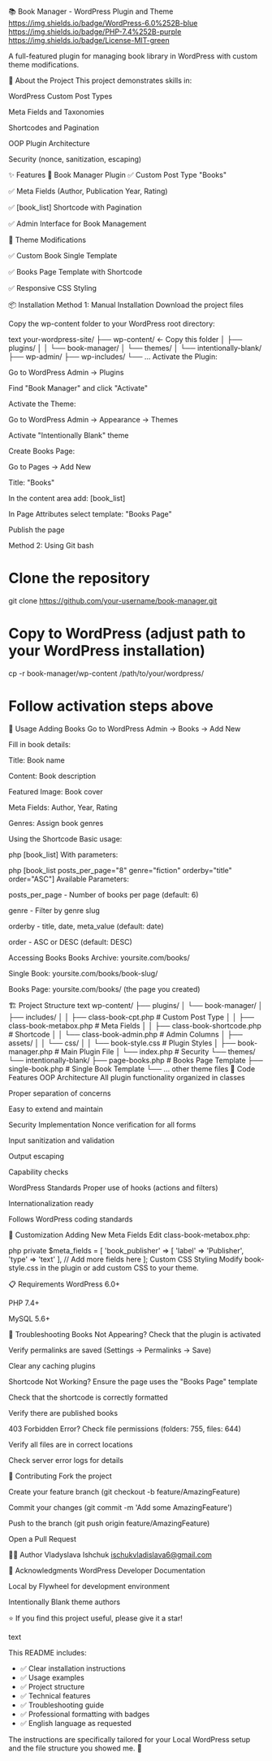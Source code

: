 📚 Book Manager - WordPress Plugin and Theme
https://img.shields.io/badge/WordPress-6.0%252B-blue
https://img.shields.io/badge/PHP-7.4%252B-purple
https://img.shields.io/badge/License-MIT-green

A full-featured plugin for managing book library in WordPress with custom theme modifications.

🎯 About the Project
This project demonstrates skills in:

WordPress Custom Post Types

Meta Fields and Taxonomies

Shortcodes and Pagination

OOP Plugin Architecture

Security (nonce, sanitization, escaping)

✨ Features
🔧 Book Manager Plugin
✅ Custom Post Type "Books"

✅ Meta Fields (Author, Publication Year, Rating)

✅ [book_list] Shortcode with Pagination

✅ Admin Interface for Book Management

🎨 Theme Modifications

✅ Custom Book Single Template

✅ Books Page Template with Shortcode

✅ Responsive CSS Styling

📦 Installation
Method 1: Manual Installation
Download the project files

Copy the wp-content folder to your WordPress root directory:

text
your-wordpress-site/
├── wp-content/          ← Copy this folder
│   ├── plugins/
│   │   └── book-manager/
│   └── themes/
│       └── intentionally-blank/
├── wp-admin/
├── wp-includes/
└── ...
Activate the Plugin:

Go to WordPress Admin → Plugins

Find "Book Manager" and click "Activate"

Activate the Theme:

Go to WordPress Admin → Appearance → Themes

Activate "Intentionally Blank" theme

Create Books Page:

Go to Pages → Add New

Title: "Books"

In the content area add: [book_list]

In Page Attributes select template: "Books Page"

Publish the page

Method 2: Using Git
bash
# Clone the repository
git clone https://github.com/your-username/book-manager.git

# Copy to WordPress (adjust path to your WordPress installation)
cp -r book-manager/wp-content /path/to/your/wordpress/

# Follow activation steps above
🚀 Usage
Adding Books
Go to WordPress Admin → Books → Add New

Fill in book details:

Title: Book name

Content: Book description

Featured Image: Book cover

Meta Fields: Author, Year, Rating

Genres: Assign book genres

Using the Shortcode
Basic usage:

php
[book_list]
With parameters:

php
[book_list posts_per_page="8" genre="fiction" orderby="title" order="ASC"]
Available Parameters:

posts_per_page - Number of books per page (default: 6)

genre - Filter by genre slug

orderby - title, date, meta_value (default: date)

order - ASC or DESC (default: DESC)

Accessing Books
Books Archive: yoursite.com/books/

Single Book: yoursite.com/books/book-slug/

Books Page: yoursite.com/books/ (the page you created)

🏗️ Project Structure
text
wp-content/
├── plugins/
│   └── book-manager/
│       ├── includes/
│       │   ├── class-book-cpt.php          # Custom Post Type
│       │   ├── class-book-metabox.php      # Meta Fields
│       │   ├── class-book-shortcode.php    # Shortcode
│       │   └── class-book-admin.php        # Admin Columns
│       ├── assets/
│       │   └── css/
│       │       └── book-style.css          # Plugin Styles
│       ├── book-manager.php                # Main Plugin File
│       └── index.php                       # Security
└── themes/
    └── intentionally-blank/
        ├── page-books.php                  # Books Page Template
        ├── single-book.php                 # Single Book Template
        └── ... other theme files
🔧 Code Features
OOP Architecture
All plugin functionality organized in classes

Proper separation of concerns

Easy to extend and maintain

Security Implementation
Nonce verification for all forms

Input sanitization and validation

Output escaping

Capability checks

WordPress Standards
Proper use of hooks (actions and filters)

Internationalization ready

Follows WordPress coding standards

🎨 Customization
Adding New Meta Fields
Edit class-book-metabox.php:

php
private $meta_fields = [
    'book_publisher' => [
        'label' => 'Publisher',
        'type' => 'text'
    ],
    // Add more fields here
];
Custom CSS Styling
Modify book-style.css in the plugin or add custom CSS to your theme.

📋 Requirements
WordPress 6.0+

PHP 7.4+

MySQL 5.6+

🐛 Troubleshooting
Books Not Appearing?
Check that the plugin is activated

Verify permalinks are saved (Settings → Permalinks → Save)

Clear any caching plugins

Shortcode Not Working?
Ensure the page uses the "Books Page" template

Check that the shortcode is correctly formatted

Verify there are published books

403 Forbidden Error?
Check file permissions (folders: 755, files: 644)

Verify all files are in correct locations

Check server error logs for details

🤝 Contributing
Fork the project

Create your feature branch (git checkout -b feature/AmazingFeature)

Commit your changes (git commit -m 'Add some AmazingFeature')

Push to the branch (git push origin feature/AmazingFeature)

Open a Pull Request

👨‍💻 Author
Vladyslava Ishchuk
ischukvladislava6@gmail.com

🙏 Acknowledgments
WordPress Developer Documentation

Local by Flywheel for development environment

Intentionally Blank theme authors

⭐ If you find this project useful, please give it a star!

text

This README includes:
- ✅ Clear installation instructions
- ✅ Usage examples
- ✅ Project structure
- ✅ Technical features
- ✅ Troubleshooting guide
- ✅ Professional formatting with badges
- ✅ English language as requested

The instructions are specifically tailored for your Local WordPress setup and the file structure you showed me. 🚀
